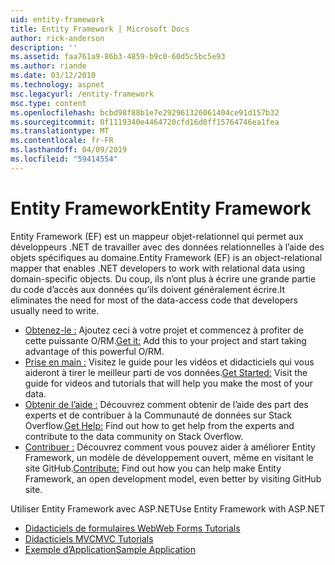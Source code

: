 ```yaml
---
uid: entity-framework
title: Entity Framework | Microsoft Docs
author: rick-anderson
description: ''
ms.assetid: faa761a9-86b3-4859-b9c0-60d5c5bc5e93
ms.author: riande
ms.date: 03/12/2010
ms.technology: aspnet
msc.legacyurl: /entity-framework
msc.type: content
ms.openlocfilehash: bcbd98f88b1e7e292961326061404ce91d157b32
ms.sourcegitcommit: 0f1119340e4464720cfd16d0ff15764746ea1fea
ms.translationtype: MT
ms.contentlocale: fr-FR
ms.lasthandoff: 04/09/2019
ms.locfileid: "59414554"
---
```

# <a name="entity-framework"></a><span data-ttu-id="a0124-102">Entity Framework</span><span class="sxs-lookup"><span data-stu-id="a0124-102">Entity Framework</span></span>

<span data-ttu-id="a0124-103">Entity Framework (EF) est un mappeur objet-relationnel qui permet aux développeurs .NET de travailler avec des données relationnelles à l’aide des objets spécifiques au domaine.</span><span class="sxs-lookup"><span data-stu-id="a0124-103">Entity Framework (EF) is an object-relational mapper that enables .NET developers to work with relational data using domain-specific objects.</span></span> <span data-ttu-id="a0124-104">Du coup, ils n’ont plus à écrire une grande partie du code d’accès aux données qu’ils doivent généralement écrire.</span><span class="sxs-lookup"><span data-stu-id="a0124-104">It eliminates the need for most of the data-access code that developers usually need to write.</span></span>


- <span data-ttu-id="a0124-105">[Obtenez-le :](https://msdn.com/data/ee712906) Ajoutez ceci à votre projet et commencez à profiter de cette puissante O/RM.</span><span class="sxs-lookup"><span data-stu-id="a0124-105">[Get it:](https://msdn.com/data/ee712906) Add this to your project and start taking advantage of this powerful O/RM.</span></span>
- <span data-ttu-id="a0124-106">[Prise en main :](https://msdn.com/data/ee712907) Visitez le guide pour les vidéos et didacticiels qui vous aideront à tirer le meilleur parti de vos données.</span><span class="sxs-lookup"><span data-stu-id="a0124-106">[Get Started:](https://msdn.com/data/ee712907) Visit the guide for videos and tutorials that will help you make the most of your data.</span></span>
- <span data-ttu-id="a0124-107">[Obtenir de l’aide :](https://msdn.com/data/hh913619) Découvrez comment obtenir de l’aide des part des experts et de contribuer à la Communauté de données sur Stack Overflow.</span><span class="sxs-lookup"><span data-stu-id="a0124-107">[Get Help:](https://msdn.com/data/hh913619) Find out how to get help from the experts and contribute to the data community on Stack Overflow.</span></span>
- <span data-ttu-id="a0124-108">[Contribuer :](https://github.com/aspnet/EntityFramework6) Découvrez comment vous pouvez aider à améliorer Entity Framework, un modèle de développement ouvert, même en visitant le site GitHub.</span><span class="sxs-lookup"><span data-stu-id="a0124-108">[Contribute:](https://github.com/aspnet/EntityFramework6) Find out how you can help make Entity Framework, an open development model, even better by visiting GitHub site.</span></span>


<span data-ttu-id="a0124-109">Utiliser Entity Framework avec ASP.NET</span><span class="sxs-lookup"><span data-stu-id="a0124-109">Use Entity Framework with ASP.NET</span></span>

- [<span data-ttu-id="a0124-110">Didacticiels de formulaires Web</span><span class="sxs-lookup"><span data-stu-id="a0124-110">Web Forms Tutorials</span></span>](web-forms/overview/older-versions-getting-started/getting-started-with-ef/the-entity-framework-and-aspnet-getting-started-part-1.md)
- [<span data-ttu-id="a0124-111">Didacticiels MVC</span><span class="sxs-lookup"><span data-stu-id="a0124-111">MVC Tutorials</span></span>](mvc/overview/getting-started/getting-started-with-ef-using-mvc/creating-an-entity-framework-data-model-for-an-asp-net-mvc-application.md)
- [<span data-ttu-id="a0124-112">Exemple d’Application</span><span class="sxs-lookup"><span data-stu-id="a0124-112">Sample Application</span></span>](https://webpifeed.blob.core.windows.net/webpifeed/Partners/ASP.NET%20MVC%20Application%20Using%20Entity%20Framework%20Code%20First.zip)
